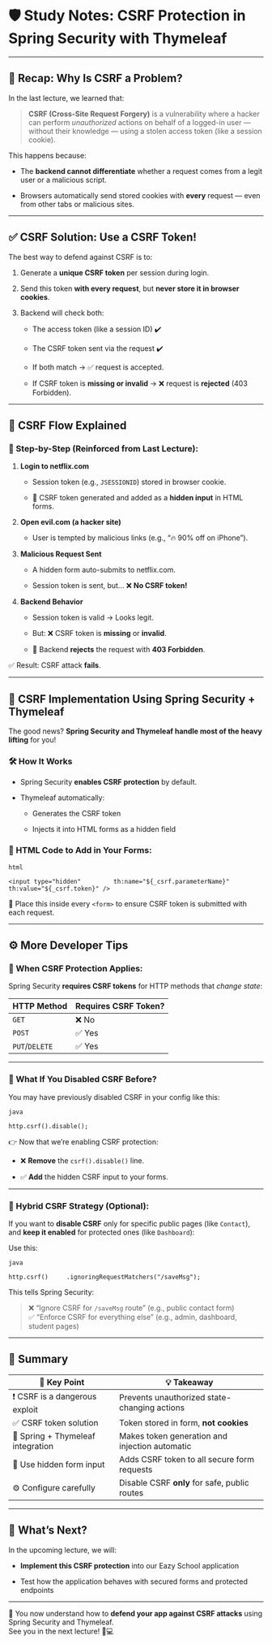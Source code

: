 # 🛡️ Study Notes: CSRF Protection in Spring Security with Thymeleaf

---

## 🧐 Recap: Why Is CSRF a Problem?

In the last lecture, we learned that:

> **CSRF (Cross-Site Request Forgery)** is a vulnerability where a hacker can perform _unauthorized_ actions on behalf of a logged-in user — without their knowledge — using a stolen access token (like a session cookie).

This happens because:

- The **backend cannot differentiate** whether a request comes from a legit user or a malicious script.
    
- Browsers automatically send stored cookies with **every** request — even from other tabs or malicious sites.
    

---

## ✅ CSRF Solution: Use a CSRF Token!

The best way to defend against CSRF is to:

1. Generate a **unique CSRF token** per session during login.
    
2. Send this token **with every request**, but **never store it in browser cookies**.
    
3. Backend will check both:
    
    - The access token (like a session ID) ✔️
        
    - The CSRF token sent via the request ✔️
        
    - If both match → ✅ request is accepted.
        
    - If CSRF token is **missing or invalid** → ❌ request is **rejected** (403 Forbidden).
        

---

## 🔁 CSRF Flow Explained

### 🧾 Step-by-Step (Reinforced from Last Lecture):

1. **Login to netflix.com**
    
    - Session token (e.g., `JSESSIONID`) stored in browser cookie.
        
    - 🔐 CSRF token generated and added as a **hidden input** in HTML forms.
        
2. **Open evil.com (a hacker site)**
    
    - User is tempted by malicious links (e.g., “🔥 90% off on iPhone”).
        
3. **Malicious Request Sent**
    
    - A hidden form auto-submits to netflix.com.
        
    - Session token is sent, but... ❌ **No CSRF token!**
        
4. **Backend Behavior**
    
    - Session token is valid → Looks legit.
        
    - But: ❌ CSRF token is **missing** or **invalid**.
        
    - 🔐 Backend **rejects** the request with **403 Forbidden**.
        

✅ Result: CSRF attack **fails**.

---

## 🔨 CSRF Implementation Using Spring Security + Thymeleaf

The good news? **Spring Security and Thymeleaf handle most of the heavy lifting** for you!

### 🛠️ How It Works

- Spring Security **enables CSRF protection** by default.
    
- Thymeleaf automatically:
    
    - Generates the CSRF token
        
    - Injects it into HTML forms as a hidden field
        

### 🧩 HTML Code to Add in Your Forms:

	html

	<input type="hidden"         th:name="${_csrf.parameterName}"         th:value="${_csrf.token}" />

📌 Place this inside every `<form>` to ensure CSRF token is submitted with each request.

---

## ⚙️ More Developer Tips

### 🔄 When CSRF Protection Applies:

Spring Security **requires CSRF tokens** for HTTP methods that _change state_:

|HTTP Method|Requires CSRF Token?|
|---|---|
|`GET`|❌ No|
|`POST`|✅ Yes|
|`PUT`/`DELETE`|✅ Yes|

---

### 🔧 What If You Disabled CSRF Before?

You may have previously disabled CSRF in your config like this:

	java

	http.csrf().disable();

👉 Now that we’re enabling CSRF protection:

- ❌ **Remove** the `csrf().disable()` line.
    
- ✅ **Add** the hidden CSRF input to your forms.
    

---

### 🔁 Hybrid CSRF Strategy (Optional):

If you want to **disable CSRF** only for specific public pages (like `Contact`), and **keep it enabled** for protected ones (like `Dashboard`):

Use this:

	java

	http.csrf()     .ignoringRequestMatchers("/saveMsg");

This tells Spring Security:

> ❌ “Ignore CSRF for `/saveMsg` route” (e.g., public contact form)  
> ✅ “Enforce CSRF for everything else” (e.g., admin, dashboard, student pages)

---

## 🧠 Summary

|🧩 Key Point|💡 Takeaway|
|---|---|
|❗ CSRF is a dangerous exploit|Prevents unauthorized state-changing actions|
|✅ CSRF token solution|Token stored in form, **not cookies**|
|🔐 Spring + Thymeleaf integration|Makes token generation and injection automatic|
|🧾 Use hidden form input|Adds CSRF token to all secure form requests|
|⚙️ Configure carefully|Disable CSRF **only** for safe, public routes|

---

## 👀 What’s Next?

In the upcoming lecture, we will:

- **Implement this CSRF protection** into our Eazy School application
    
- Test how the application behaves with secured forms and protected endpoints
    

---

🙌 You now understand how to **defend your app against CSRF attacks** using Spring Security and Thymeleaf.  
See you in the next lecture! 🚀💻